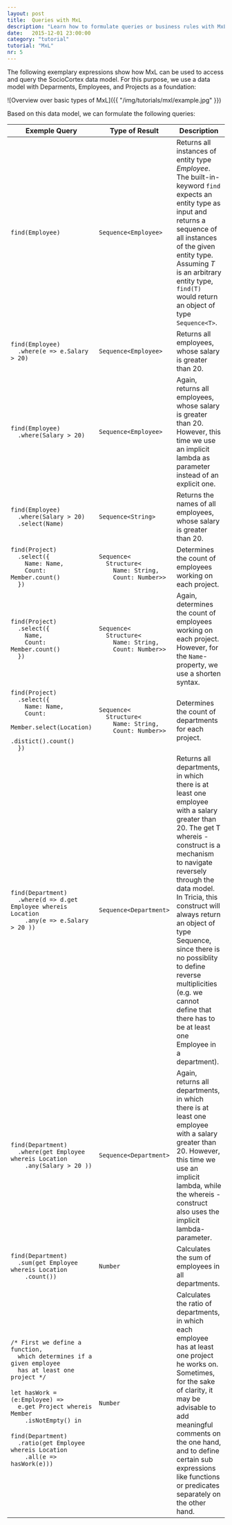 ```yaml
---
layout: post
title:  Queries with MxL
description: "Learn how to formulate queries or business rules with MxL."
date:   2015-12-01 23:00:00
category: "tutorial"
tutorial: "MxL"
nr: 5
---
```


The following exemplary expressions show how MxL can be used to access and query the SocioCortex data model. For this purpose, we use a data model with Deparments, Employees, and Projects as a foundation:

![Overview over basic types of MxL]({{ "/img/tutorials/mxl/example.jpg" }})

Based on this data model, we can formulate the following queries:

| Exemple Query                                                                                                                                                                                                                                                                                                | Type of Result                                                                              | Description                                                   |
| ------------------------------------------------------------------------------------------------------------------------------------------------------------------------------------------------------------------------------------------------------------------------------------------------------------ | ------------------------------------------------------------------------------------------- | ------------------------------------------------------------- |
| `find(Employee)`                                                                                                                                                                                                                                                                                             | `Sequence<Employee>`                                                                        | Returns all instances of entity type *Employee*. The built-in-keyword `find` expects an entity type as input and returns a sequence of all instances of the given entity type. Assuming *T* is an arbitrary entity type, `find(T)` would return an object of type `Sequence<T>`. |
| `find(Employee)`<br/>`  .where(e => e.Salary > 20)`                                                                                                                                                                                                                                                          | `Sequence<Employee>`                                                                        | Returns all employees, whose salary is greater than 20. |
| `find(Employee)`<br/>`  .where(Salary > 20)`                                                                                                                                                                                                                                                                 | `Sequence<Employee>`                                                                        | Again, returns all employees, whose salary is greater than 20. However, this time we use an implicit lambda as parameter instead of an explicit one. |
| `find(Employee)`<br/>`  .where(Salary > 20)`<br/>`  .select(Name)`                                                                                                                                                                                                                                           | `Sequence<String>`                                                                          | Returns the names of all employees, whose salary is greater than 20. |
| `find(Project)`<br/>`  .select({`<br/>`    Name: Name,`<br/>`    Count: Member.count()`<br/>`  })`                                                                                                                                                                                                     | `Sequence<`<br/>`  Structure<`<br/>`    Name: String,`<br/>`    Count: Number>>`      | Determines the count of employees working on each project. |
| `find(Project)`<br/>`  .select({`<br/>`    Name,`<br/>`    Count: Member.count()`<br/>`  })`                                                                                                                                                                                                              | `Sequence<`<br/>`  Structure<`<br/>`    Name: String,`<br/>`    Count: Number>>`      | Again, determines the count of employees working on each project. However, for the `Name`-property, we use a shorten syntax. |
| `find(Project)`<br/>`  .select({`<br/>`    Name: Name,`<br/>`    Count:`<br/>`      Member.select(Location)`<br/>`        .distict().count()`<br/>`  })`                                                                                                                                              | `Sequence<`<br/>`  Structure<`<br/>`    Name: String,`<br/>`    Count: Number>>`  | Determines the count of departments for each project.
| `find(Department)`<br/>`  .where(d => d.get Employee whereis Location`<br/>`    .any(e => e.Salary > 20 ))`                                                                                                                                                                                                  | `Sequence<Department>`                                                                      | Returns all departments, in which there is at least one employee with a salary greater than 20. The get T whereis <relation>-construct is a mechanism to navigate reversely through the data model. In Tricia, this construct will always return an object of type Sequence<T>, since there is no possiblity to define reverse multiplicities (e.g. we cannot define that there has to be at least one Employee in a department).
| `find(Department)`<br/>`  .where(get Employee whereis Location`<br/>`    .any(Salary > 20 ))`                                                                                                                                                                                                                | `Sequence<Department>`                                                                      | Again, returns all departments, in which there is at least one employee with a salary greater than 20. However, this time we use an implicit lambda, while the whereis <relation>-construct also uses the implicit lambda-parameter.
| `find(Department)`<br/>`  .sum(get Employee whereis Location`<br/>`    .count())`                                                                                                                                                                                                                                       | `Number`                                                                                    | Calculates the sum of employees in all departments.
| `/* First we define a function,`<br/>`  which determines if a given employee`<br/>`  has at least one project */`<br/><br/>`let hasWork = (e:Employee) =>`<br/>`  e.get Project whereis Member`<br/>`    .isNotEmpty() in`<br/><br/>`find(Department)`<br/>`  .ratio(get Employee whereis Location`<br/>`    .all(e => hasWork(e)))`    | `Number`                                                                                    | Calculates the ratio of departments, in which each employee has at least one project he works on. Sometimes, for the sake of clarity, it may be advisable to add meaningful comments on the one hand, and to define certain sub expressions like functions or predicates separately on the other hand.